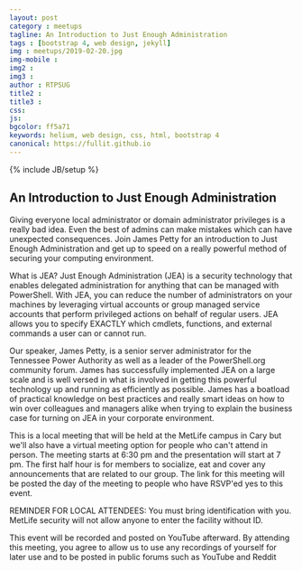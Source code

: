 ```yaml
---
layout: post
category : meetups
tagline: An Introduction to Just Enough Administration
tags : [bootstrap 4, web design, jekyll]
img : meetups/2019-02-20.jpg
img-mobile : 
img2 : 
img3 : 
author : RTPSUG
title2 : 
title3 : 
css: 
js: 
bgcolor: ff5a71
keywords: helium, web design, css, html, bootstrap 4
canonical: https://fullit.github.io
---
```

{% include JB/setup %}


## An Introduction to Just Enough Administration

Giving everyone local administrator or domain administrator privileges is a really bad idea. Even the best of admins can make mistakes which can have unexpected consequences. <!--more-->Join James Petty for an introduction to Just Enough Administration and get up to speed on a really powerful method of securing your computing environment.

What is JEA? Just Enough Administration (JEA) is a security technology that enables delegated administration for anything that can be managed with PowerShell. With JEA, you can reduce the number of administrators on your machines by leveraging virtual accounts or group managed service accounts that perform privileged actions on behalf of regular users. JEA allows you to specify EXACTLY which cmdlets, functions, and external commands a user can or cannot run.

Our speaker, James Petty, is a senior server administrator for the Tennessee Power Authority as well as a leader of the PowerShell.org community forum. James has successfully implemented JEA on a large scale and is well versed in what is involved in getting this powerful technology up and running as efficiently as possible. James has a boatload of practical knowledge on best practices and really smart ideas on how to win over colleagues and managers alike when trying to explain the business case for turning on JEA in your corporate environment.

This is a local meeting that will be held at the MetLife campus in Cary but we'll also have a virtual meeting option for people who can't attend in person. The meeting starts at 6:30 pm and the presentation will start at 7 pm. The first half hour is for members to socialize, eat and cover any announcements that are related to our group. The link for this meeting will be posted the day of the meeting to people who have RSVP'ed yes to this event.

REMINDER FOR LOCAL ATTENDEES: You must bring identification with you. MetLife security will not allow anyone to enter the facility without ID.

This event will be recorded and posted on YouTube afterward. By attending this meeting, you agree to allow us to use any recordings of yourself for later use and to be posted in public forums such as YouTube and Reddit